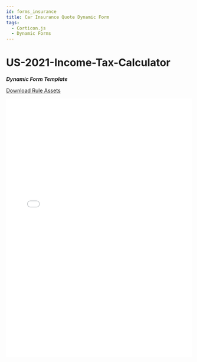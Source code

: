 ```yaml
---
id: forms_insurance
title: Car Insurance Quote Dynamic Form
tags:
  - Corticon.js
  - Dynamic Forms
---
```


# US-2021-Income-Tax-Calculator

_**Dynamic Form Template**_

[Download Rule Assets
](https://minhaskamal.github.io/DownGit/#/home?url=https://github.com/corticon/templates/blob/main//form-templates/US-2021-Income-Tax-Calculator/Rule%20Assets.zip)

<iframe width="100%" height="700" src="//jsfiddle.net/salmelinovitz/d4tb3e16/3/embedded/result/" allowfullscreen="allowfullscreen" allowpaymentrequest frameborder="0"></iframe>